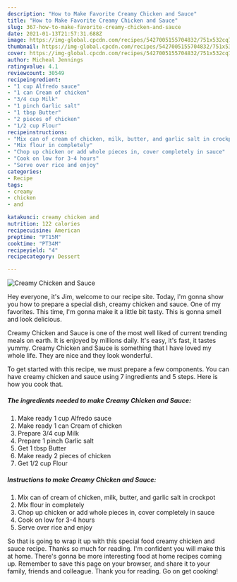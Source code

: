```yaml
---
description: "How to Make Favorite Creamy Chicken and Sauce"
title: "How to Make Favorite Creamy Chicken and Sauce"
slug: 367-how-to-make-favorite-creamy-chicken-and-sauce
date: 2021-01-13T21:57:31.688Z
image: https://img-global.cpcdn.com/recipes/5427005155704832/751x532cq70/creamy-chicken-and-sauce-recipe-main-photo.jpg
thumbnail: https://img-global.cpcdn.com/recipes/5427005155704832/751x532cq70/creamy-chicken-and-sauce-recipe-main-photo.jpg
cover: https://img-global.cpcdn.com/recipes/5427005155704832/751x532cq70/creamy-chicken-and-sauce-recipe-main-photo.jpg
author: Micheal Jennings
ratingvalue: 4.1
reviewcount: 30549
recipeingredient:
- "1 cup Alfredo sauce"
- "1 can Cream of chicken"
- "3/4 cup Milk"
- "1 pinch Garlic salt"
- "1 tbsp Butter"
- "2 pieces of chicken"
- "1/2 cup Flour"
recipeinstructions:
- "Mix can of cream of chicken, milk, butter, and garlic salt in crockpot"
- "Mix flour in completely"
- "Chop up chicken or add whole pieces in, cover completely in sauce"
- "Cook on low for 3-4 hours"
- "Serve over rice and enjoy"
categories:
- Recipe
tags:
- creamy
- chicken
- and

katakunci: creamy chicken and 
nutrition: 122 calories
recipecuisine: American
preptime: "PT15M"
cooktime: "PT34M"
recipeyield: "4"
recipecategory: Dessert

---
```



![Creamy Chicken and Sauce](https://img-global.cpcdn.com/recipes/5427005155704832/751x532cq70/creamy-chicken-and-sauce-recipe-main-photo.jpg)

Hey everyone, it's Jim, welcome to our recipe site. Today, I'm gonna show you how to prepare a special dish, creamy chicken and sauce. One of my favorites. This time, I'm gonna make it a little bit tasty. This is gonna smell and look delicious.



Creamy Chicken and Sauce is one of the most well liked of current trending meals on earth. It is enjoyed by millions daily. It's easy, it's fast, it tastes yummy. Creamy Chicken and Sauce is something that I have loved my whole life. They are nice and they look wonderful.


To get started with this recipe, we must prepare a few components. You can have creamy chicken and sauce using 7 ingredients and 5 steps. Here is how you cook that.

<!--inarticleads1-->

##### The ingredients needed to make Creamy Chicken and Sauce:

1. Make ready 1 cup Alfredo sauce
1. Make ready 1 can Cream of chicken
1. Prepare 3/4 cup Milk
1. Prepare 1 pinch Garlic salt
1. Get 1 tbsp Butter
1. Make ready 2 pieces of chicken
1. Get 1/2 cup Flour




<!--inarticleads2-->

##### Instructions to make Creamy Chicken and Sauce:

1. Mix can of cream of chicken, milk, butter, and garlic salt in crockpot
1. Mix flour in completely
1. Chop up chicken or add whole pieces in, cover completely in sauce
1. Cook on low for 3-4 hours
1. Serve over rice and enjoy




So that is going to wrap it up with this special food creamy chicken and sauce recipe. Thanks so much for reading. I'm confident you will make this at home. There's gonna be more interesting food at home recipes coming up. Remember to save this page on your browser, and share it to your family, friends and colleague. Thank you for reading. Go on get cooking!
